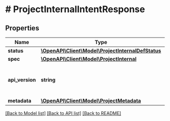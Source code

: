 # # ProjectInternalIntentResponse

## Properties

Name | Type | Description | Notes
------------ | ------------- | ------------- | -------------
**status** | [**\OpenAPI\Client\Model\ProjectInternalDefStatus**](ProjectInternalDefStatus.md) |  | [optional]
**spec** | [**\OpenAPI\Client\Model\ProjectInternal**](ProjectInternal.md) |  | [optional]
**api_version** | **string** | API Version of the Nutanix v3 API framework. | [default to '3.1.0']
**metadata** | [**\OpenAPI\Client\Model\ProjectMetadata**](ProjectMetadata.md) |  |

[[Back to Model list]](../../README.md#models) [[Back to API list]](../../README.md#endpoints) [[Back to README]](../../README.md)
